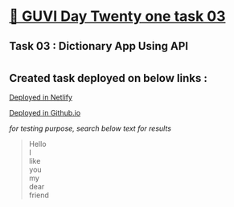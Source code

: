 # [🔗 GUVI Day Twenty one task 03](https://day-21-task-03-dictionary-using-api.netlify.app/)

## Task 03 : Dictionary App Using API

#

## Created task deployed on below links :

<a href="https://day-21-task-03-dictionary-using-api.netlify.app/">Deployed in Netlify</a>

<a href="https://suriya-k7.github.io/Guvi_Day_21_task_03_dictionary_using_API/">Deployed in Github.io</a>

<i>for testing purpose, search below text for results</i>

> Hello </br>
> I </br>
> like </br>
> you </br>
> my </br>
> dear </br>
> friend </br>

#

